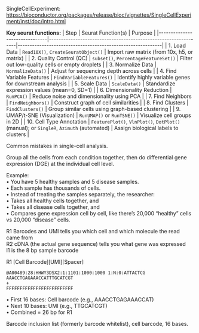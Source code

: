 SingleCellExperiment: https://bioconductor.org/packages/release/bioc/vignettes/SingleCellExperiment/inst/doc/intro.html

**Key seurat functions:**
| Step                          | Seurat Function(s)                                             | Purpose                                                   |
|-------------------------------|----------------------------------------------------------------|------------------------------------------------------------|
| 1. Load Data                  | `Read10X()`, `CreateSeuratObject()`                            | Import raw matrix (from 10x, h5, or matrix)                |
| 2. Quality Control (QC)       | `subset()`, `PercentageFeatureSet()`                           | Filter out low-quality cells or empty droplets             |
| 3. Normalize Data             | `NormalizeData()`                                              | Adjust for sequencing depth across cells                   |
| 4. Find Variable Features     | `FindVariableFeatures()`                                       | Identify highly variable genes for downstream analysis     |
| 5. Scale Data                 | `ScaleData()`                                                  | Standardize expression values (mean=0, SD=1)               |
| 6. Dimensionality Reduction   | `RunPCA()`                                                     | Reduce noise and dimensionality using PCA                  |
| 7. Find Neighbors             | `FindNeighbors()`                                              | Construct graph of cell similarities                       |
| 8. Find Clusters              | `FindClusters()`                                               | Group similar cells using graph-based clustering           |
| 9. UMAP/t-SNE (Visualization) | `RunUMAP()` or `RunTSNE()`                                     | Visualize cell groups in 2D                                |
| 10. Cell Type Annotation      | `FeaturePlot()`, `VlnPlot()`, `DotPlot()` (manual); or `SingleR`, `Azimuth` (automated) | Assign biological labels to clusters |

Common mistakes in single-cell analysis.

Group all the cells from each condition together, then do differential gene expression (DGE) at the individual cell level.

Example:  
	•	You have 5 healthy samples and 5 disease samples.  
	•	Each sample has thousands of cells.  
	•	Instead of treating the samples separately, the researcher:  
	•	Takes all healthy cells together, and  
	•	Takes all disease cells together, and  
	•	Compares gene expression cell by cell, like there’s 20,000 “healthy” cells vs 20,000 “disease” cells.

R1 Barcodes and UMI tells you which cell and which molecule the read came from  
R2 cDNA (the actual gene sequence) tells you what gene was expressed  
I1 is the 8 bp sample barcode  

R1 [Cell Barcode][UMI][Spacer]

```
@A00489:28:HHWY3DSX2:1:1101:1000:1000 1:N:0:ATTACTCG
AAACCTGAGAAACCATTTGCATCGT
+
FFFFFFFFFFFFFFFFFFFFFFFFF
```
• First 16 bases: Cell barcode (e.g., AAACCTGAGAAACCAT)  
• Next 10 bases: UMI (e.g., TTGCATCGT)  
• Combined = 26 bp for R1

Barcode inclusion list (formerly barcode whitelist), cell barcode, 16 bases.

